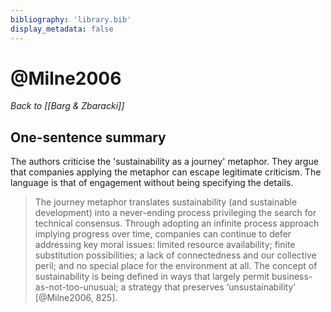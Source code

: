 ```yaml
---
bibliography: 'library.bib'
display_metadata: false
---
```


# @Milne2006

_Back to [[Barg & Zbaracki]]_

## One-sentence summary

The authors criticise the 'sustainability as a journey' metaphor. They argue that companies applying the metaphor can escape legitimate criticism. The language is that of engagement without being specifying the details.

> The journey metaphor translates sustainability (and sustainable development) into a never-ending process privileging the search for technical consensus. Through adopting an infinite process approach implying progress over time, companies can continue to defer addressing key moral issues: limited resource availability; finite substitution possibilities; a lack of connectedness and our collective peril; and no special place for the environment at all. The concept of sustainability is being defined in ways that largely permit business-as-not-too-unusual; a strategy that preserves ‘unsustainability’ [@Milne2006, 825].
